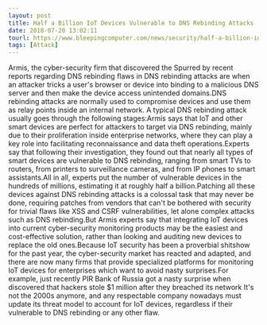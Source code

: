 ```yaml
---
layout: post
title: Half a Billion IoT Devices Vulnerable to DNS Rebinding Attacks
date: 2018-07-20 13:02:11
tourl: https://www.bleepingcomputer.com/news/security/half-a-billion-iot-devices-vulnerable-to-dns-rebinding-attacks/
tags: [Attack]
---
```

Armis, the cyber-security firm that discovered the Spurred by recent reports regarding DNS rebinding flaws in DNS rebinding attacks are when an attacker tricks a user's browser or device into binding to a malicious DNS server and then make the device access unintended domains.DNS rebinding attacks are normally used to compromise devices and use them as relay points inside an internal network. A typical DNS rebinding attack usually goes through the following stages:Armis says that IoT and other smart devices are perfect for attackers to target via DNS rebinding, mainly due to their proliferation inside enterprise networks, where they can play a key role into facilitating reconnaissance and data theft operations.Experts say that following their investigation, they found out that nearly all types of smart devices are vulnerable to DNS rebinding, ranging from smart TVs to routers, from printers to surveillance cameras, and from IP phones to smart assistants.All in all, experts put the number of vulnerable devices in the hundreds of millions, estimating it at roughly half a billion.Patching all these devices against DNS rebinding attacks is a colossal task that may never be done, requiring patches from vendors that can't be bothered with security for trivial flaws like XSS and CSRF vulnerabilities, let alone complex attacks such as DNS rebinding.But Armis experts say that integrating IoT devices into current cyber-security monitoring products may be the easiest and cost-effective solution, rather than looking and auditing new devices to replace the old ones.Because IoT security has been a proverbial shitshow for the past year, the cyber-security market has reacted and adapted, and there are now many firms that provide specialized platforms for monitoring IoT devices for enterprises which want to avoid nasty surprises.For example, just recently PIR Bank of Russia got a nasty surprise when discovered that hackers stole $1 million after they breached its network It's not the 2000s anymore, and any respectable company nowadays must update its threat model to account for IoT devices, regardless if their vulnerable to DNS rebinding or any other flaw.
